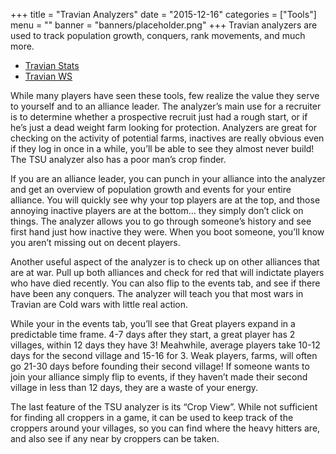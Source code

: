 +++
title = "Travian Analyzers"
date = "2015-12-16"
categories = ["Tools"]
menu = ""
banner = "banners/placeholder.png"
+++
Travian analyzers are used to track population growth, conquers, rank movements, and much more.

* [Travian Stats](http://travianstats.de/)
* [Travian WS](http://travian.ws/)

While many players have seen these tools, few realize the value they serve to yourself and to an alliance leader. The analyzer’s main use for a recruiter is to determine whether a prospective recruit just had a rough start, or if he’s just a dead weight farm looking for protection. Analyzers are great for checking on the activity of potential farms, inactives are really obvious even if they log in once in a while, you’ll be able to see they almost never build! The TSU analyzer also has a poor man’s crop finder.

If you are an alliance leader, you can punch in your alliance into the analyzer and get an overview of population growth and events for your entire alliance. You will quickly see why your top players are at the top, and those annoying inactive players are at the bottom… they simply don’t click on things. The analyzer allows you to go through someone’s history and see first hand just how inactive they were. When you boot someone, you’ll know you aren’t missing out on decent players.

Another useful aspect of the analyzer is to check up on other alliances that are at war. Pull up both alliances and check for red that will indictate players who have died recently. You can also flip to the events tab, and see if there have been any conquers. The analyzer will teach you that most wars in Travian are Cold wars with little real action.

While your in the events tab, you’ll see that Great players expand in a predictable time frame. 4-7 days after they start, a great player has 2 villages, within 12 days they have 3! Meahwhile, average players take 10-12 days for the second village and 15-16 for 3. Weak players, farms, will often go 21-30 days before founding their second village! If someone wants to join your alliance simply flip to events, if they haven’t made their second village in less than 12 days, they are a waste of your energy.

The last feature of the TSU analyzer is its “Crop View”. While not sufficient for finding all croppers in a game, it can be used to keep track of the croppers around your villages, so you can find where the heavy hitters are, and also see if any near by croppers can be taken.